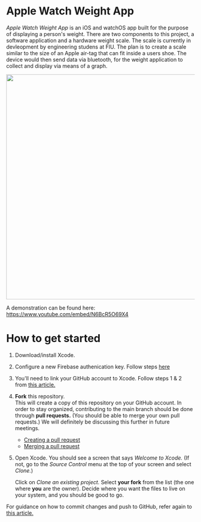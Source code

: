 # Apple Watch Weight App
*Apple Watch Weight App* is an iOS and watchOS app built for the purpose of displaying a person's weight. There are two components to this project, a software application and a hardware weight scale. The scale is currently in devleopment by engineering studens at FIU. The plan is to create a scale similar to the size of an Apple air-tag that can fit inside a users shoe. The device would then send data via bluetooth, for the weight application to collect and display via means of a graph. 

<img src="https://github.com/Senior-Project-Apple-Watch-Application/WeightApp/blob/main/Walkthrough.gif" width="600" />

A demonstration can be found here: https://www.youtube.com/embed/N6BcR5O69X4

# How to get started
1. Download/install Xcode.
2. Configure a new Firebase authenication key. Follow steps [here](https://firebase.google.com/docs/ios/setup)
3. You'll need to link your GitHub account to Xcode. Follow steps 1 & 2 from [this article.](http://irenebosque.com/how-to-xcode-and-github/)
4. **Fork** this repository.   
   This will create a copy of this repository on your GitHub account. In order to stay organized, contributing to the main branch should be done through **pull requests.** (You should be able to merge your own pull requests.) We will definitely be discussing this further in future meetings.
   
   - [Creating a pull request](https://docs.github.com/en/pull-requests/collaborating-with-pull-requests/proposing-changes-to-your-work-with-pull-requests/creating-a-pull-request)
   - [Merging a pull request](https://docs.github.com/en/pull-requests/collaborating-with-pull-requests/incorporating-changes-from-a-pull-request/merging-a-pull-request)
   
4. Open Xcode. You should see a screen that says *Welcome to Xcode.* (If not, go to the *Source Control* menu at the top of your screen and select *Clone.*)

   Click on *Clone an existing project.* Select **your fork** from the list (the one where **you** are the owner). Decide where you want the files to live on your system, and you should be good to go.
   
For guidance on how to commit changes and push to GitHub, refer again to [this article.](http://irenebosque.com/how-to-xcode-and-github/)
